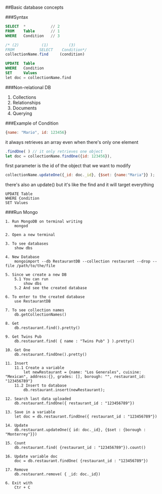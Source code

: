 ##Basic database concepts

###Syntax

```SQL
SELECT	* 			// 2
FROM	Table 		// 1
WHERE	Condition 	// 3
```

```javascript
/* (2)			(1)			(3)
FROM		   SELECT	 Condition*/
collectionName.find 	(condition)
```

```SQL
UPDATE	Table
WHERE 	Condition
SET 	Values
let doc = collectionName.find
```

###Non-relational DB

1. Collections
2. Relationships
3. Documents
4. Querying

###Example of Condition

```javascript
{name: "Mario", id: 123456}
```

it always retrieves an array even when there's only one element 

```javascript
.findOne( ) // it only retrieves one object 
let doc = collectionName.findOne({id: 123456}), 
```

first parameter is the id of the object that we want to modify

```javascript
collectionName.updateOne({_id: doc._id}, {$set: {name:"Maria"}} );
```

there's also an update() but it's like the find and it will target everything

```MySQL
UPDATE Table 
WHERE Condition   
SET Values
```

###Run Mongo

	1. Run MongoDB on terminal writing
		mongod

	2. Open a new terminal

	3. To see databases
		show dbs

	4. New Database
		mongoimport --db RestaurantDB --collection restaurant --drop --file /path/to/the/file

	5. Since we create a new DB
		5.1 You can run
			show dbs
		5.2 And see the created database	

	6. To enter to the created database
		use RestaurantDB

	7. To see collection names
		db.getCollectionNames()

	8. Get 
		db.restaurant.find().pretty()

	9. Get Twins Pub
		db.restaurant.find( { name : "Twins Pub" } ).pretty()

	10. Get One
		db.restaurant.findOne().pretty()

	11. Insert
		11.1 Create a variable
			let newRestaurant = {name: "Los Generales", cuisine: "Mexican", address:{}, grades: [], borough: "", restaurant_id: "123456789"}
		11.2 Insert to database 
			db.restaurant.insert(newRestaurant);		

	12. Search last data uploaded
		db.restaurant.findOne({ restaurant_id : "123456789"})

	13. Save in a variable
		let doc = db.restaurant.findOne({ restaurant_id : "123456789"})

	14. Update
		db.restaurant.updateOne({ id: doc._id}, {$set : {borough : "Monterrey"}})	

	15. Count
		db.restaurant.find( {restaurant_id : "123456789"}).count()

	16. Update variable doc
		doc = db.restaurant.findOne( {restaurant_id : "123456789"})

	17. Remove
		db.restaurant.remove( { _id: doc._id})

	6. Exit with
		Ctr + C	